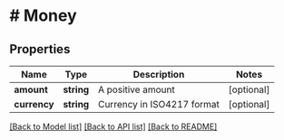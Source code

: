 # # Money

## Properties

Name | Type | Description | Notes
------------ | ------------- | ------------- | -------------
**amount** | **string** | A positive amount | [optional]
**currency** | **string** | Currency in ISO4217 format | [optional]

[[Back to Model list]](../../README.md#models) [[Back to API list]](../../README.md#endpoints) [[Back to README]](../../README.md)

